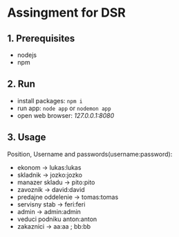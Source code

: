 # Assingment for  DSR
## 1. Prerequisites
 - nodejs
 - npm
## 2. Run
 - install packages: ```npm i```
 - run app: ```node app``` or ```nodemon app```
 - open web browser: *127.0.0.1:8080*
## 3. Usage
 Position, Username and passwords(username:password):
 - ekonom -> lukas:lukas
 - skladnik -> jozko:jozko
 - manazer skladu -> pito:pito
 - zavoznik -> david:david
 - predajne oddelenie -> tomas:tomas
 - servisny stab -> feri:feri
 - admin -> admin:admin
 - veduci podniku anton:anton
 - zakaznici -> aa:aa ; bb:bb
